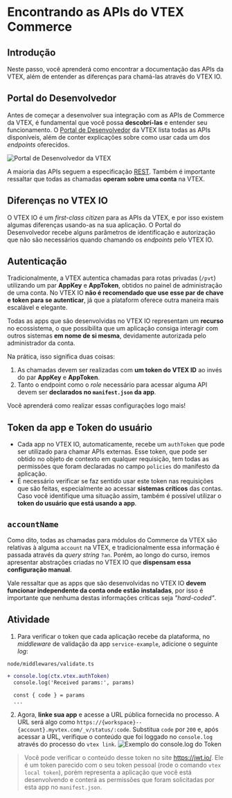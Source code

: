 # Encontrando as APIs do VTEX Commerce

## Introdução

Neste passo, você aprenderá como encontrar a documentação das APIs da VTEX, além de entender as diferenças para chamá-las através do VTEX IO.

## Portal do Desenvolvedor

Antes de começar a desenvolver sua integração com as APIs de Commerce da VTEX, é fundamental que você possa **descobrí-las** e entender seu funcionamento. O [Portal de Desenvolvedor](https://developers.vtex.com/reference/get-to-know-vtex-apis) da VTEX lista todas as APIs disponíveis, além de conter explicações sobre como usar cada um dos _endpoints_ oferecidos.

![Portal de Desenvolvedor da VTEX](https://user-images.githubusercontent.com/18706156/92934603-0f3be080-f41e-11ea-95f7-34f0238a8d96.png) 

A maioria das APIs seguem a especificação [REST](https://en.wikipedia.org/wiki/Representational_state_transfer). Também é importante ressaltar que todas as chamadas **operam sobre uma conta** na VTEX.

## Diferenças no VTEX IO

O VTEX IO é um *first-class citizen* para as APIs da VTEX, e por isso existem algumas diferenças usando-as na sua aplicação. O Portal do Desenvolvedor recebe alguns parâmetros de identificação e autorização que não são necessários quando chamando os *endpoints* pelo VTEX IO.

## Autenticação

Tradicionalmente, a VTEX autentica chamadas para rotas privadas (`/pvt`) utilizando um par **AppKey** e **AppToken**, obtidos no painel de administração de uma conta. No VTEX IO **não é recomendado que use esse par de chave e token para se autenticar**, já que a plataform oferece outra maneira mais escalável e elegante.

Todas as apps que são desenvolvidas no VTEX IO representam um **recurso** no ecossistema, o que possibilita que um aplicação consiga interagir com outros sistemas **em nome de si mesma**, devidamente autorizada pelo administrador da conta.

Na prática, isso significa duas coisas:
1. As chamadas devem ser realizadas com **um token do VTEX ID** ao invés do par **AppKey** e **AppToken**.
2. Tanto o endpoint como o *role* necessário para acessar alguma API devem ser **declarados no `manifest.json` da app**. 

Você aprenderá como realizar essas configurações logo mais!

## Token da app e Token do usuário
- Cada app no VTEX IO, automaticamente, recebe um `authToken` que pode ser utilizado para chamar APIs externas. Esse token, que pode ser obtido no objeto de contexto em qualquer requisição, tem todas as permissões que foram declaradas no campo `policies` do manifesto da aplicação.
- É necessário verificar se faz sentido usar este token nas requisições que são feitas, especialmente ao acessar **sistemas críticos** das contas. Caso você identifique uma situação assim, também é possível utilizar o **token do usuário que está usando a app**. 


## `accountName`

Como dito, todas as chamadas para módulos do Commerce da VTEX são relativas à alguma `account` na VTEX, e tradicionalmente essa informação é passada através da *query string* `?an`. Porém, ao longo do curso, iremos apresentar abstrações criadas no VTEX IO que **dispensam essa configuração manual**.

Vale ressaltar que as apps que são desenvolvidas no VTEX IO **devem funcionar independente da conta onde estão instaladas**, por isso é importante que nenhuma destas informações críticas seja *"hard-coded"*.

## Atividade

1. Para verificar o token que cada aplicação recebe da plataforma, no _middleware_  de validação da app `service-example`,  adicione o seguinte _log_:

`node/middlewares/validate.ts`
```diff
+ console.log(ctx.vtex.authToken)
  console.log('Received params:', params)

  const { code } = params
  ...
```
2. Agora, **linke sua app** e acesse a URL pública fornecida no processo. A URL será algo como `https://{workspace}--{account}.myvtex.com/_v/status/:code`. Substitua `code` por `200` e, após acessar a URL, verifique o conteúdo que foi loggado no `console.log` através do processo do `vtex link`.
![Exemplo do console.log do Token](https://user-images.githubusercontent.com/18706156/93616134-b4206580-f9aa-11ea-8331-0fbecc7cf586.png)

> Você pode verificar o conteúdo desse token no site https://jwt.io/. Ele é um token parecido com o seu token pessoal (rode o comando `vtex local token`), porém representa a aplicação que você está desenvolvendo e conterá as permissões que foram solicitadas por esta app no `manifest.json`.